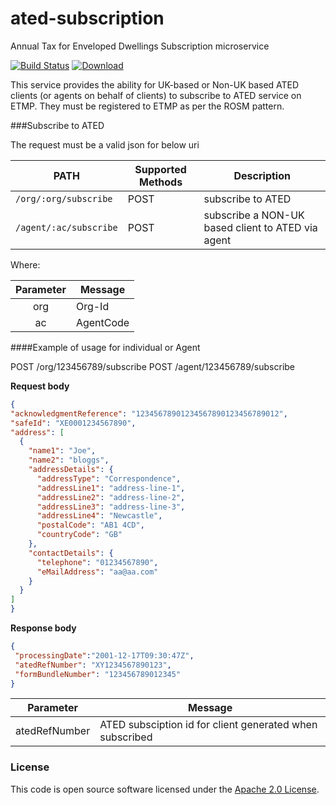 ated-subscription
=================

Annual Tax for Enveloped Dwellings Subscription microservice

[![Build Status](https://travis-ci.org/hmrc/ated-subscription.svg)](https://travis-ci.org/hmrc/ated-subscription) [ ![Download](https://api.bintray.com/packages/hmrc/releases/ated-subscription/images/download.svg) ](https://bintray.com/hmrc/releases/ated-subscription/_latestVersion)

This service provides the ability for UK-based or Non-UK based ATED clients (or agents on behalf of clients) to subscribe to ATED service on ETMP. They must be registered to ETMP as per the ROSM pattern.

###Subscribe to ATED

The request must be a valid json for below uri

| PATH | Supported Methods | Description |
|------|-------------------|-------------|
|```/org/:org/subscribe ``` | POST | subscribe to ATED|
|```/agent/:ac/subscribe``` | POST | subscribe a NON-UK based client to ATED via agent |

Where:

| Parameter | Message    |
|:--------:|-------------|
|   org    | Org-Id      |
|   ac     | AgentCode   |

####Example of usage for individual or Agent

 POST /org/123456789/subscribe
 POST /agent/123456789/subscribe

 **Request body**
 
  ```json
{
  "acknowledgmentReference": "12345678901234567890123456789012",
  "safeId": "XE0001234567890",
  "address": [
    {
      "name1": "Joe",
      "name2": "bloggs",
      "addressDetails": {
        "addressType": "Correspondence",
        "addressLine1": "address-line-1",
        "addressLine2": "address-line-2",
        "addressLine3": "address-line-3",
        "addressLine4": "Newcastle",
        "postalCode": "AB1 4CD",
        "countryCode": "GB"
      },
      "contactDetails": {
        "telephone": "01234567890",
        "eMailAddress": "aa@aa.com"
      }
    }
  ]
}
  ```
  **Response body**
 
  ```json
 {
   "processingDate":"2001-12-17T09:30:47Z",
   "atedRefNumber": "XY1234567890123",
   "formBundleNumber": "123456789012345"
 }
  ```
  
| Parameter | Message    |
|:--------:|-------------|
|   atedRefNumber  | ATED subsciption id for client generated when subscribed |

### License

This code is open source software licensed under the [Apache 2.0 License]("http://www.apache.org/licenses/LICENSE-2.0.html").
